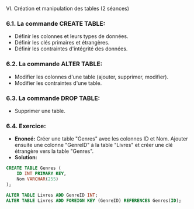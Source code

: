 VI. Création et manipulation des tables (2 séances)

### 6.1. La commande CREATE TABLE:
    
- Définir les colonnes et leurs types de données.
- Définir les clés primaires et étrangères.
- Définir les contraintes d'intégrité des données.
    
### 6.2. La commande ALTER TABLE:
    
- Modifier les colonnes d'une table (ajouter, supprimer, modifier).
- Modifier les contraintes d'une table.
    
### 6.3. La commande DROP TABLE:
    
- Supprimer une table.
    

### 6.4. Exercice:

- **Enoncé:** Créer une table "Genres" avec les colonnes ID et Nom. Ajouter ensuite une colonne "GenreID" à la table "Livres" et créer une clé étrangère vers la table "Genres".
- **Solution:**
    
```sql
CREATE TABLE Genres ( 
	ID INT PRIMARY KEY, 
	Nom VARCHAR(255) 
);

ALTER TABLE Livres ADD GenreID INT; 
ALTER TABLE Livres ADD FOREIGN KEY (GenreID) REFERENCES Genres(ID);
```